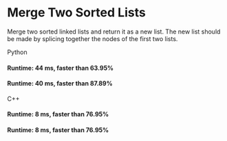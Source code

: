 # Merge Two Sorted Lists

Merge two sorted linked lists and return it as a new list. The new list should be made by splicing together the nodes of the first two lists.


Python

#### Runtime: 44 ms, faster than 63.95%
#### Runtime: 40 ms, faster than 87.89%


C++
#### Runtime: 8 ms, faster than 76.95%
#### Runtime: 8 ms, faster than 76.95%
